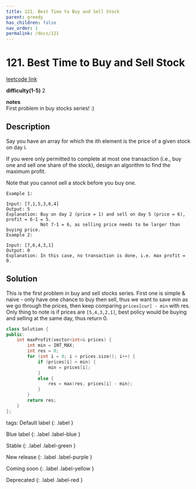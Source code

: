 ```yaml
---
title: 121. Best Time to Buy and Sell Stock
parent: greedy
has_children: false
nav_order: 1
permalink: /docs/121
---
```

# 121. Best Time to Buy and Sell Stock
[leetcode link](https://leetcode.com/problems/best-time-to-buy-and-sell-stock/)

**difficulty(1-5)** 
2

**notes**   
First problem in buy stocks series! :)

## Description
Say you have an array for which the ith element is the price of a given stock on day i.

If you were only permitted to complete at most one transaction (i.e., buy one and sell one share of the stock), design an algorithm to find the maximum profit.

Note that you cannot sell a stock before you buy one.
```
Example 1:

Input: [7,1,5,3,6,4]
Output: 5
Explanation: Buy on day 2 (price = 1) and sell on day 5 (price = 6), profit = 6-1 = 5.
             Not 7-1 = 6, as selling price needs to be larger than buying price.
Example 2:

Input: [7,6,4,3,1]
Output: 0
Explanation: In this case, no transaction is done, i.e. max profit = 0.
```
## Solution
This is the first problem in buy and sell stocks series. 
First one is simple & naive - only have one chance to buy then sell, thus
we want to save min as we go through the prices, then keep comparing `prices[cur] - min`
with res.
Only thing to note is if prices are `[5,4,3,2,1]`, best policy would be buying and selling at the same 
day, thus return 0.
```c++
class Solution {
public:
    int maxProfit(vector<int>& prices) {
        int min = INT_MAX;
        int res = 0;
        for (int i = 0; i < prices.size(); i++) {
            if (prices[i] < min) {
                min = prices[i];
            }
            else {
                res = max(res, prices[i] - min);
            }
        }
        return res;
    }
};
```


tags:
Default label
{: .label }

Blue label
{: .label .label-blue }

Stable
{: .label .label-green }

New release
{: .label .label-purple }

Coming soon
{: .label .label-yellow }

Deprecated
{: .label .label-red }

